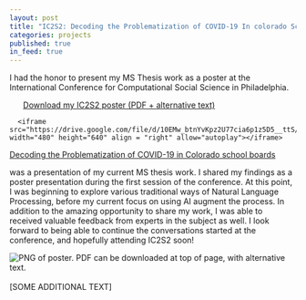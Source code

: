```yaml
---
layout: post
title: "IC2S2: Decoding the Problematization of COVID-19 In colorado School Boards"
categories: projects
published: true
in_feed: true
---
```

I had the honor to present my MS Thesis work as a poster at the International Conference for Computational Social Science in Philadelphia.
 <section>

 </section>

 <section>
   <ul class="actions">
<a href="https://drive.google.com/uc?export-download&id=1quY_FKHjjgR-DBgoBEW75fR9QVREg3BQ" class="buttonprimary icon fa-download">Download my IC2S2 poster (PDF + alternative text)</a>
	</ul>
   
	  <iframe src="https://drive.google.com/file/d/10EMw_btnYvKpz2U77cia6p1z5D5__ttS/preview" width="480" height="640" align = "right" allow="autoplay"></iframe>
<a href="https://drive.google.com/drive/u/2/folders/12nFVnqQTmt3kWSeZBa_dd7iRZbORTQIU">Decoding the Problematization of COVID-19 in Colorado school boards</a> <p>
was a presentation of my current MS thesis work. I shared my findings as a poster presentation during the first session of the conference. At this point, I was beginning to explore various traditional ways of Natural Language Processing, before my current focus on using AI augment the process. In addition to the amazing opportunity to share my work, I was able to received valuable feedback from experts in the subject as well. I look forward to being able to continue the conversations started at the conference, and hopefully attending IC2S2 soon!

<div class="box alt">
		<div class="row gtr-50 gtr-uniform">
			<div class="col-12"><span class="image fit"><img src="/assets/images/ic2s2_castro.png" alt="PNG of poster. PDF can be downloaded at top of page, with alternative text." /></span></div>
			</div>
	</div>
	</section>
 
<section> 
<br />[SOME ADDITIONAL TEXT]
 </p>
</section>


</section>
<section>
	
</section>
<section>
	

 

</section>
